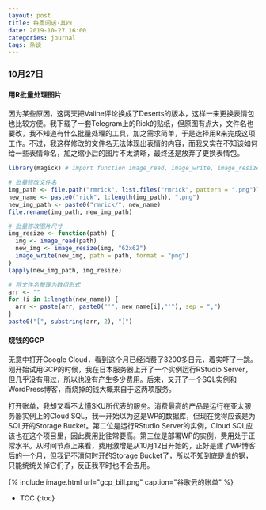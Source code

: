 ```yaml
---
layout: post
title: 每周闲话·其四
date: 2019-10-27 16:00
categories: journal
tags: 杂谈
---
```


### 10月27日

#### 用R批量处理图片

因为某些原因，这两天把Valine评论换成了Deserts的版本，这样一来更换表情包也比较方便。我下载了一套Telegram上的Rick的贴纸，但原图有点大，文件名也要改，我不知道有什么批量处理的工具，加之需求简单，于是选择用R来完成这项工作。不过，我这样修改的文件名无法体现出表情的内容，而我又实在不知该如何给一些表情命名，加之缩小后的图片不太清晰，最终还是放弃了更换表情包。

```r
library(magick) # import function image_read, image_write, image_resize

# 批量修改文件名
img_path <- file.path("rmrick", list.files("rmrick", pattern = ".png"))
new_name <- paste0("rick", 1:length(img_path), ".png")
new_img_path <- paste0("rmrick/", new_name)
file.rename(img_path, new_img_path)

# 批量修改图片尺寸
img_resize <- function(path) {
  img <- image_read(path)
  new_img <- image_resize(img, "62x62")
  image_write(new_img, path = path, format = "png")
}
lapply(new_img_path, img_resize)

# 将文件名整理为数组形式
arr <- ""
for (i in 1:length(new_name)) {
  arr <- paste(arr, paste0("'", new_name[i],"'"), sep = ",")
}
paste0("[", substring(arr, 2), "]")
```

#### 烧钱的GCP

无意中打开Google Cloud，看到这个月已经消费了3200多日元，着实吓了一跳。刚开始试用GCP的时候，我在日本服务器上开了一个实例运行RStudio Server，但几乎没有用过，所以也没有产生多少费用。后来，又开了一个SQL实例和WordPress博客，而烧掉的钱大概来自于这两项服务。

打开账单，我却又看不太懂SKU所代表的服务。消费最高的产品是运行在亚太服务器实例上的Cloud SQL，我一开始以为这是WP的数据库，但现在觉得应该是为SQL开的Storage Bucket。第二位是运行RStudio Server的实例，Cloud SQL应该也在这个项目里，因此费用比往常要高。第三位是部署WP的实例，费用处于正常水平。从时间节点上来看，费用激增是从10月12日开始的，正好是建了WP博客后的一个月，但我记不清何时开的Storage Bucket了，所以不知到底是谁的锅，只能统统关掉它们了，反正我平时也不会去用。

{% include image.html url="gcp_bill.png" caption="谷歌云的账单" %}


* TOC
{:toc}